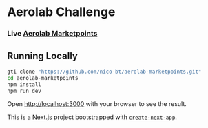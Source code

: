 # Aerolab Challenge

### Live [Aerolab Marketpoints](https://aerolab-marketpoints.vercel.app/)

## Running Locally

```bash
gti clone "https://github.com/nico-bt/aerolab-marketpoints.git"
cd aerolab-marketpoints
npm install
npm run dev
```

Open [http://localhost:3000](http://localhost:3000) with your browser to see the result.


This is a [Next.js](https://nextjs.org/) project bootstrapped with [`create-next-app`](https://github.com/vercel/next.js/tree/canary/packages/create-next-app).
